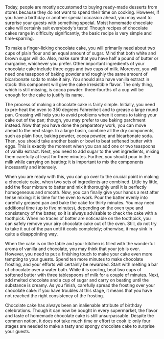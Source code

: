 Today, people are mostly accustomed to buying ready-made desserts from stores because they do not want to spend their time on cooking. However, if you have a birthday or another special occasion ahead, you may want to surprise your guests with something special. Moist homemade chocolate cake will certainly suit everybody's taste! Though recipes of chocolate cakes range in difficulty significantly, the basic recipe is very simple and time-sparring.

To make a finger-licking chocolate cake, you will primarily need about two cups of plain flour and an equal amount of sugar. Mind that both white and brown sugar will do. Also, make sure that you have half a pound of butter or margarine, whichever you prefer. Other important ingredients of your chocolate cake include three eggs and two cups of milk. Moreover, you will need one teaspoon of baking powder and roughly the same amount of bicarbonate soda to make it airy. You should also have vanilla extract in stock: this component will give the cake irresistible flavor. The only thing, which is still missing, is cocoa powder: three-fourths of a cup will be enough for the cake to justify its name.

The process of making a chocolate cake is fairly simple. Initially, you need to pre-heat the oven to 350 degrees Fahrenheit and to grease a large round pan. Greasing will help you to avoid problems when it comes to taking your cake out of the pan; though, you may prefer to use baking parchment instead. Now that you have done the preparatory work, you can move ahead to the next stage.
In a large basin, combine all the dry components, such as plain flour, baking powder, cocoa powder, and bicarbonate soda. Then, you should take another basin or bowl to beat softened butter with eggs. This is exactly the moment when you can add one or two teaspoons of vanilla extract. Next, you need to add sugar to the wet ingredients, mixing them carefully at least for three minutes. Further, you should pour in the milk while carrying on beating: it is important to mix the components incessantly and intensely.

When you are ready with this, you can go over to the crucial point in making a chocolate cake, when two sets of ingredients are combined. Little by little, add the flour mixture to batter and mix it thoroughly until it is perfectly homogeneous and smooth. Now, you can finally give your hands a rest after tense mixing: it is time for the oven to work. Pour the batter evenly into carefully greased pan and bake the cake for thirty minutes. You may need additional time (up to five minutes), depending on the oven type and consistency of the batter, so it is always advisable to check the cake with a toothpick. When no traces of batter are noticeable on the toothpick, you can safely remove your airy chocolate cake out of the oven. Still, do not try to take it out of the pan until it cools completely; otherwise, it may sink in quite a disappointing way.

When the cake is on the table and your kitchen is filled with the wonderful aroma of vanilla and chocolate, you may think that your job is over. However, you need to put a finishing touch to make your cake even more tempting to your guests. Spend ten more minutes to make chocolate frosting, and your efforts will certainly be rewarded. Start with melting a bar of chocolate over a water bath. While it is cooling, beat two cups of softened butter with three tablespoons of milk for a couple of minutes. Next, add melted chocolate and a cup of sugar and carry on beating until the substance is creamy. As you finish, carefully spread the frosting over your chocolate cake: if you have troubles at this stage, it means that you have not reached the right consistency of the frosting.

Chocolate cake has always been an inalienable attribute of birthday celebrations. Though it can now be bought in every supermarket, the flavor and taste of homemade chocolate cake is still unsurpassable. Despite the common notion, it does not take much time or effort to cook it: only four stages are needed to make a tasty and spongy chocolate cake to surprise your guests.
